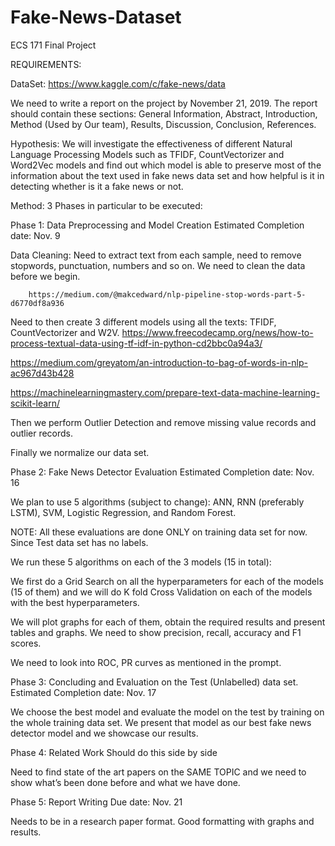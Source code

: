 # Fake-News-Dataset
ECS 171 Final Project

REQUIREMENTS:


DataSet:  https://www.kaggle.com/c/fake-news/data


We need to write a report on the project by November 21, 2019. The report should contain these sections: General Information, Abstract, Introduction, Method (Used by Our team), Results, Discussion, Conclusion, References.


Hypothesis: We will investigate the effectiveness of different Natural Language Processing Models such as TFIDF, CountVectorizer and Word2Vec models and find out which model is able to preserve most of the information about the text used in fake news data set and how helpful is it in detecting whether is it a fake news or not.


Method: 3 Phases in particular to be executed:

Phase 1: Data Preprocessing and Model Creation
Estimated Completion date: Nov. 9

Data Cleaning: Need to extract text from each sample, need to remove stopwords, punctuation, numbers and so on. We need to clean the data before we begin.
		
		https://medium.com/@makcedward/nlp-pipeline-stop-words-part-5-d6770df8a936
		

Need to then create 3 different models using all the texts: TFIDF, CountVectorizer and W2V. 
				https://www.freecodecamp.org/news/how-to-process-textual-data-using-tf-idf-in-python-cd2bbc0a94a3/

https://medium.com/greyatom/an-introduction-to-bag-of-words-in-nlp-ac967d43b428

https://machinelearningmastery.com/prepare-text-data-machine-learning-scikit-learn/



Then we perform Outlier Detection and remove missing value records and outlier records.

Finally we normalize our data set.



Phase 2: Fake News Detector Evaluation
Estimated Completion date: Nov. 16

We plan to use 5 algorithms (subject to change): ANN, RNN (preferably LSTM), SVM, Logistic Regression, and Random Forest. 

NOTE: All these evaluations are done ONLY on training data set for now. Since Test data set has no labels.

We run these 5 algorithms on each of the 3 models (15 in total): 

We first do a Grid Search on all the hyperparameters for each of the models (15 of them) and we will do K fold Cross Validation on each of the models with the best hyperparameters.

We will plot graphs for each of them, obtain the required results and present tables and graphs. We need to show precision, recall, accuracy and F1 scores.

We need to look into ROC, PR curves as mentioned in the prompt.


Phase 3: Concluding and Evaluation on the Test (Unlabelled) data set.
Estimated Completion date: Nov. 17

We choose the best model and evaluate the model on the test by training on the whole training data set.
We present that model as our best fake news detector model and we showcase our results.

Phase 4: Related Work
Should do this side by side

Need to find state of the art papers on the SAME TOPIC and we need to show what’s been done before and what we have done.

Phase 5: Report Writing
Due date: Nov. 21

Needs to be in a research paper format. Good formatting with graphs and results.
